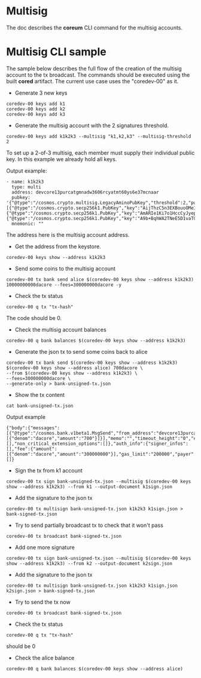 # Multisig

The doc describes the **coreum** CLI command for the multisig accounts.

# Multisig CLI sample

The sample below describes the full flow of the creation of the multisig account to the tx broadcast.
The commands should be executed using the built **cored** artifact. The current use case uses the "coredev-00" as it.

* Generate 3 new keys

```
coredev-00 keys add k1
coredev-00 keys add k2
coredev-00 keys add k3
```

* Generate the multisig account with the 2 signatures threshold.

```
coredev-00 keys add k1k2k3 --multisig "k1,k2,k3" --multisig-threshold 2
```

To set up a 2-of-3 multisig, each member must supply their individual public key. In this example we already hold all keys.

Output example:

```
- name: k1k2k3
  type: multi
  address: devcore13purcatgmnadw3606rcyatmt60ys6e37mcnaar
  pubkey: '{"@type":"/cosmos.crypto.multisig.LegacyAminoPubKey","threshold":2,"public_keys":[{"@type":"/cosmos.crypto.secp256k1.PubKey","key":"AijThzC5n3EXBouoOMe18oOxQCl8LnM150ZjAfjCFcFZ"},{"@type":"/cosmos.crypto.secp256k1.PubKey","key":"AmARIe1Ki7o1HccCyJyepCIeatmbABolZmSPYCyoSZ49"},{"@type":"/cosmos.crypto.secp256k1.PubKey","key":"A9b+BqhWA2TNeE5D1vaTGXjPhF7eGU5tEU+1P9Z2Sy/j"}]}'
  mnemonic: ""
```

The address here is the multisig account address.

* Get the address from the keystore.

```
coredev-00 keys show --address k1k2k3
```

* Send some coins to the multisig account

```
coredev-00 tx bank send alice $(coredev-00 keys show --address k1k2k3) 10000000000dacore --fees=300000000dacore -y
```

* Check the tx status

```
coredev-00 q tx "tx-hash"
```

The code should be 0.

* Check the multisig account balances

```
coredev-00 q bank balances $(coredev-00 keys show --address k1k2k3)
```

* Generate the json tx to send some coins back to alice

```
coredev-00 tx bank send $(coredev-00 keys show --address k1k2k3) $(coredev-00 keys show --address alice) 700dacore \
--from $(coredev-00 keys show --address k1k2k3) \
--fees=300000000dacore \
--generate-only > bank-unsigned-tx.json
```

* Show the tx content

```
cat bank-unsigned-tx.json
```

Output example

```
{"body":{"messages":[{"@type":"/cosmos.bank.v1beta1.MsgSend","from_address":"devcore13purcatgmnadw3606rcyatmt60ys6e37mcnaar","to_address":"devcore1lyru5pvjymya9xq0rsg406fss45sama8e9dqrs","amount":[{"denom":"dacore","amount":"700"}]}],"memo":"","timeout_height":"0","extension_options":[],"non_critical_extension_options":[]},"auth_info":{"signer_infos":[],"fee":{"amount":[{"denom":"dacore","amount":"300000000"}],"gas_limit":"200000","payer":"","granter":""}},"signatures":[]}
```

* Sign the tx from k1 account

```
coredev-00 tx sign bank-unsigned-tx.json --multisig $(coredev-00 keys show --address k1k2k3) --from k1 --output-document k1sign.json
```

* Add the signature to the json tx

```
coredev-00 tx multisign bank-unsigned-tx.json k1k2k3 k1sign.json > bank-signed-tx.json
```

* Try to send partially broadcast tx to check that it won't pass

```
coredev-00 tx broadcast bank-signed-tx.json
```

* Add one more signature

```
coredev-00 tx sign bank-unsigned-tx.json --multisig $(coredev-00 keys show --address k1k2k3) --from k2 --output-document k2sign.json
```

* Add the signature to the json tx

```
coredev-00 tx multisign bank-unsigned-tx.json k1k2k3 k1sign.json k2sign.json > bank-signed-tx.json
```

* Try to send the tx now

```
coredev-00 tx broadcast bank-signed-tx.json
```

* Check the tx status

```
coredev-00 q tx "tx-hash"
```

should be 0

* Check the alice balance

```
coredev-00 q bank balances $(coredev-00 keys show --address alice)
```

